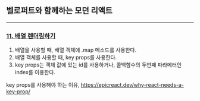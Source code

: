 ## 벨로퍼트와 함께하는 모던 리액트 

---
### [11. 배열 렌더링하기](https://react.vlpt.us/basic/11-render-array.html)

1. 배열을 사용할 때, 배열 객체에 .map 메소드를 사용한다.
2. 배열 객체를 사용할 때, key props를 사용한다. 
3. key props는 객체 값에 있는 id를 사용하거나, 콜백함수의 두번째 파라메터인 index를 이용한다.

key props를 사용해야 하는 이유,
https://epicreact.dev/why-react-needs-a-key-prop/